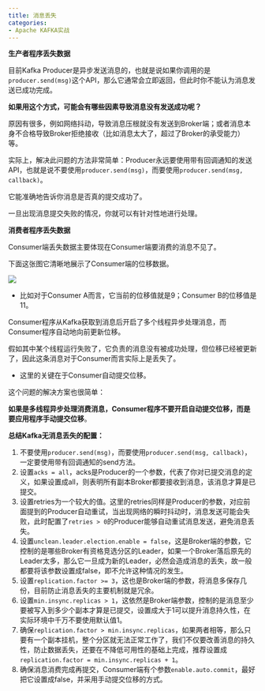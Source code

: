 ```yaml
---
title: 消息丢失
categories: 
- Apache KAFKA实战
---
```


**生产者程序丢失数据**

目前Kafka Producer是异步发送消息的，也就是说如果你调用的是`producer.send(msg)`这个API，那么它通常会立即返回，但此时你不能认为消息发送已成功完成。

**如果用这个方式，可能会有哪些因素导致消息没有发送成功呢？**

原因有很多，例如网络抖动，导致消息压根就没有发送到Broker端；或者消息本身不合格导致Broker拒绝接收（比如消息太大了，超过了Broker的承受能力）等。

实际上，解决此问题的方法非常简单：Producer永远要使用带有回调通知的发送API，也就是说不要使用`producer.send(msg)`，而要使用`producer.send(msg, callback)`。

它能准确地告诉你消息是否真的提交成功了。

一旦出现消息提交失败的情况，你就可以有针对性地进行处理。

**消费者程序丢失数据**

Consumer端丢失数据主要体现在Consumer端要消费的消息不见了。

下面这张图它清晰地展示了Consumer端的位移数据。

![](https://img-blog.csdnimg.cn/f43d87da62d64f6f8ca20b4daffb95c9.png)

* 比如对于Consumer A而言，它当前的位移值就是9；Consumer B的位移值是11。

Consumer程序从Kafka获取到消息后开启了多个线程异步处理消息，而Consumer程序自动地向前更新位移。

假如其中某个线程运行失败了，它负责的消息没有被成功处理，但位移已经被更新了，因此这条消息对于Consumer而言实际上是丢失了。

* 这里的关键在于Consumer自动提交位移。

这个问题的解决方案也很简单：

**如果是多线程异步处理消费消息，Consumer程序不要开启自动提交位移，而是要应用程序手动提交位移**。

**总结Kafka无消息丢失的配置：**

1. 不要使用`producer.send(msg)`，而要使用`producer.send(msg, callback)`，一定要使用带有回调通知的send方法。
2. 设置`acks = all`，acks是Producer的一个参数，代表了你对已提交消息的定义，如果设置成all，则表明所有副本Broker都要接收到消息，该消息才算是已提交。
3. 设置retries为一个较大的值。这里的retries同样是Producer的参数，对应前面提到的Producer自动重试，当出现网络的瞬时抖动时，消息发送可能会失败，此时配置了`retries > 0`的Producer能够自动重试消息发送，避免消息丢失。
4. 设置`unclean.leader.election.enable = false`，这是Broker端的参数，它控制的是哪些Broker有资格竞选分区的Leader，如果一个Broker落后原先的Leader太多，那么它一旦成为新的Leader，必然会造成消息的丢失，故一般都要将该参数设置成false，即不允许这种情况的发生。
5. 设置`replication.factor >= 3`，这也是Broker端的参数，将消息多保存几份，目前防止消息丢失的主要机制就是冗余。
6. 设置`min.insync.replicas > 1`，这依然是Broker端参数，控制的是消息至少要被写入到多少个副本才算是已提交，设置成大于1可以提升消息持久性，在实际环境中千万不要使用默认值1。
7. 确保`replication.factor > min.insync.replicas`，如果两者相等，那么只要有一个副本挂机，整个分区就无法正常工作了，我们不仅要改善消息的持久性，防止数据丢失，还要在不降低可用性的基础上完成，推荐设置成`replication.factor = min.insync.replicas + 1`。
8. 确保消息消费完成再提交，Consumer端有个参数`enable.auto.commit`，最好把它设置成false，并采用手动提交位移的方式。